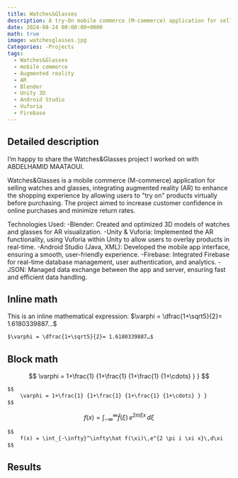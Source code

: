 ```yaml
---
title: Watches&Glasses
description: A try-On mobile commerce (M-commerce) application for selling watches and glasses
date: 2024-08-24 00:00:00+0000
math: true
image: watchesglasses.jpg
Categories: -Projects
tags: 
  - Watches&Glasses
  - mobile commerce
  - Augmented reality
  - AR
  - Blender
  - Unity 3D
  - Android Studio
  - Vuforia
  - Firebase
---
```

## Detailed description

I’m happy to share the Watches&Glasses project I worked on with ABDELHAMID MAATAOUI.

Watches&Glasses is a mobile commerce (M-commerce) application for selling watches and glasses, integrating augmented reality (AR) to enhance the shopping experience by allowing users to "try on" products virtually before purchasing. The project aimed to increase customer confidence in online purchases and minimize return rates.

Technologies Used:
-Blender: Created and optimized 3D models of watches and glasses for AR visualization.
-Unity & Vuforia: Implemented the AR functionality, using Vuforia within Unity to allow users to overlay products in real-time.
-Android Studio (Java, XML): Developed the mobile app interface, ensuring a smooth, user-friendly experience.
-Firebase: Integrated Firebase for real-time database management, user authentication, and analytics.
-JSON: Managed data exchange between the app and server, ensuring fast and efficient data handling.
## Inline math

This is an inline mathematical expression: $\varphi = \dfrac{1+\sqrt5}{2}= 1.6180339887…$

```markdown
$\varphi = \dfrac{1+\sqrt5}{2}= 1.6180339887…$
```

## Block math

$$
    \varphi = 1+\frac{1} {1+\frac{1} {1+\frac{1} {1+\cdots} } } 
$$

```markdown
$$
    \varphi = 1+\frac{1} {1+\frac{1} {1+\frac{1} {1+\cdots} } } 
$$
```

$$
    f(x) = \int_{-\infty}^\infty\hat f(\xi)\,e^{2 \pi i \xi x}\,d\xi
$$

```markdown
$$
    f(x) = \int_{-\infty}^\infty\hat f(\xi)\,e^{2 \pi i \xi x}\,d\xi
$$
```
## Results